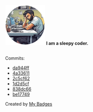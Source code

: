 <img src="https://github.com/my-badges/my-badges/blob/master/src/all-badges/time-of-commit/sleepy-coder.png?raw=true" alt="I am a sleepy coder." title="I am a sleepy coder." width="128">
<strong>I am a sleepy coder.</strong>
<br><br>

Commits:

- <a href="https://github.com/JokeTrue/otus-golang/commit/da944ff7c80efb7e28b8b91de244a0f41f70f482">da944ff</a>
- <a href="https://github.com/JokeTrue/anna-test/commit/4a336113ddeaea9432d7de7f2762f883b39a7349">4a33611</a>
- <a href="https://github.com/JokeTrue/anna-test/commit/2c5cf6201c203a7228750b980a6fa0f3dd2489e4">2c5cf62</a>
- <a href="https://github.com/JokeTrue/screenshot-bot/commit/1d2d5cf6a71904ac901d837ca7176a6b270ca8d4">1d2d5cf</a>
- <a href="https://github.com/JokeTrue/technopark-prep-c-cpp/commit/838dc6618347d24ef93df86acd9571a451148489">838dc66</a>
- <a href="https://github.com/JokeTrue/technopark-prep-c-cpp/commit/be17749bba8d9b7f184c0d3cbd1dd4f730faac07">be17749</a>


Created by <a href="https://github.com/my-badges/my-badges">My Badges</a>